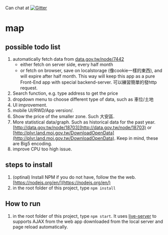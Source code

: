 Can chat at [![Gitter](https://badges.gitter.im/twHousePriceMap/Lobby.svg)](https://gitter.im/twHousePriceMap/Lobby)

# map

## possible todo list 
1. automatically fetch data from [data.gov.tw/node/7442](data.gov.tw/node/7442)
    - either fetch on server side, every half month
    - or fetch on browser, save on localstorage (像cookie一樣的東西), and will expire after half month. This way will keep this app as a pure Front-End app with special backend-server. 可以練習簡單的發http request. 
2. Search function, e.g. type address to get the price
3. dropdown menu to choose different type of data, such as 車位/土地
4. UI improvement. 
5. mobile UI/RWD/App version/.
6. Show the price of the smaller zone. Such 大安區. 
7. More statistical data/graph. Such as historical data for the past year. [http://data.gov.tw/node/18703](http://data.gov.tw/node/18703) or [http://plvr.land.moi.gov.tw/DownloadOpenData](http://plvr.land.moi.gov.tw/DownloadOpenData). Keep in mind, these are Big5 encoding. 
8. improve CPU too high issue.

## steps to install
1. (optinal) Install NPM if you do not have, follow the the web. [https://nodejs.org/en/](https://nodejs.org/en/)
2. in the root folder of this project, type `npm install`

## How to run 
1. in the root folder of this project, type `npm start`. It uses [live-server](https://github.com/tapio/live-server) to supports AJAX from the web app downloaded from the local server and page reload automatically. 
